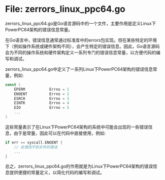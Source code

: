 # File: zerrors_linux_ppc64.go

zerrors_linux_ppc64.go是Go语言源码中的一个文件，主要作用是定义Linux下PowerPC64架构的错误信息常量。

在Go语言中，错误信息通常通过标准库中的errors包实现。但在某些特定的环境下（例如操作系统或硬件架构不同），会产生特定的错误信息。因此，Go语言源码会为不同的操作系统和硬件架构定义一系列专门的错误信息常量，以方便代码的编写和调试。

zerrors_linux_ppc64.go中定义了一系列Linux下PowerPC64架构的错误信息常量，例如:

```go
const (
    EPERM           Errno = 1
    ENOENT          Errno = 2
    ESRCH           Errno = 3
    EINTR           Errno = 4
    EIO             Errno = 5
    ...
)
```

这些常量表示了在Linux下PowerPC64架构的系统中可能会出现的一些错误信息，由于是常量，因此可以在代码中直接使用，例如:

```go
if err == syscall.ENOENT {
    // 处理找不到文件的错误
    ...
}
```

总之，zerrors_linux_ppc64.go的作用就是为Linux下PowerPC64架构的错误信息提供便捷的常量定义，以简化代码的编写和调试。

